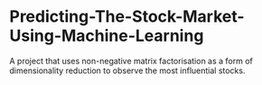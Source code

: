 # Predicting-The-Stock-Market-Using-Machine-Learning
A project that uses non-negative matrix factorisation as a form of dimensionality reduction to observe the most influential stocks. 
